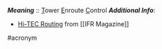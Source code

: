 ***Meaning*** :: <u>T</u>ower <u>E</u>nroute <u>C</u>ontrol
***Additional Info***:
- [Hi-TEC Routing](https://ifr-magazine.com/system/hi-tec-routing/) from [[IFR Magazine]]

#acronym